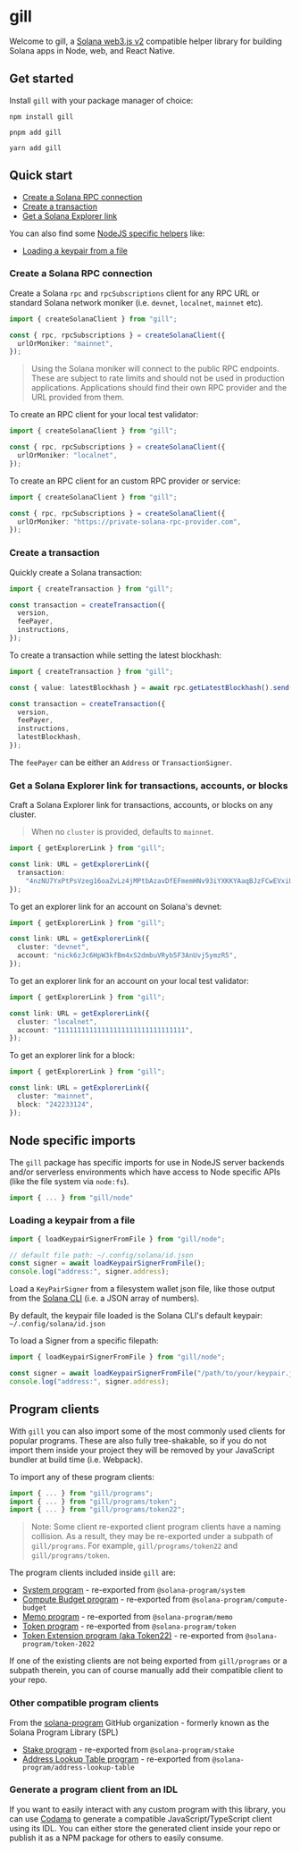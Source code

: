 # gill

Welcome to gill, a [Solana web3.js v2](https://github.com/anza-xyz/solana-web3.js) compatible helper
library for building Solana apps in Node, web, and React Native.

## Get started

Install `gill` with your package manager of choice:

```shell
npm install gill
```

```shell
pnpm add gill
```

```shell
yarn add gill
```

## Quick start

- [Create a Solana RPC connection](#create-a-solana-rpc-connection)
- [Create a transaction](#create-a-transaction)
- [Get a Solana Explorer link](#get-a-solana-explorer-link-for-transactions-accounts-or-blocks)

You can also find some [NodeJS specific helpers](#node-specific-imports) like:

- [Loading a keypair from a file](#loading-a-keypair-from-a-file)

### Create a Solana RPC connection

Create a Solana `rpc` and `rpcSubscriptions` client for any RPC URL or standard Solana network
moniker (i.e. `devnet`, `localnet`, `mainnet` etc).

```typescript
import { createSolanaClient } from "gill";

const { rpc, rpcSubscriptions } = createSolanaClient({
  urlOrMoniker: "mainnet",
});
```

> Using the Solana moniker will connect to the public RPC endpoints. These are subject to rate
> limits and should not be used in production applications. Applications should find their own RPC
> provider and the URL provided from them.

To create an RPC client for your local test validator:

```typescript
import { createSolanaClient } from "gill";

const { rpc, rpcSubscriptions } = createSolanaClient({
  urlOrMoniker: "localnet",
});
```

To create an RPC client for an custom RPC provider or service:

```typescript
import { createSolanaClient } from "gill";

const { rpc, rpcSubscriptions } = createSolanaClient({
  urlOrMoniker: "https://private-solana-rpc-provider.com",
});
```

### Create a transaction

Quickly create a Solana transaction:

```typescript
import { createTransaction } from "gill";

const transaction = createTransaction({
  version,
  feePayer,
  instructions,
});
```

To create a transaction while setting the latest blockhash:

```typescript
import { createTransaction } from "gill";

const { value: latestBlockhash } = await rpc.getLatestBlockhash().send();

const transaction = createTransaction({
  version,
  feePayer,
  instructions,
  latestBlockhash,
});
```

The `feePayer` can be either an `Address` or `TransactionSigner`.

### Get a Solana Explorer link for transactions, accounts, or blocks

Craft a Solana Explorer link for transactions, accounts, or blocks on any cluster.

> When no `cluster` is provided, defaults to `mainnet`.

```typescript
import { getExplorerLink } from "gill";

const link: URL = getExplorerLink({
  transaction:
    "4nzNU7YxPtPsVzeg16oaZvLz4jMPtbAzavDfEFmemHNv93iYXKKYAaqBJzFCwEVxiULqTYYrbjPwQnA1d9ZCTELg",
});
```

To get an explorer link for an account on Solana's devnet:

```typescript
import { getExplorerLink } from "gill";

const link: URL = getExplorerLink({
  cluster: "devnet",
  account: "nick6zJc6HpW3kfBm4xS2dmbuVRyb5F3AnUvj5ymzR5",
});
```

To get an explorer link for an account on your local test validator:

```typescript
import { getExplorerLink } from "gill";

const link: URL = getExplorerLink({
  cluster: "localnet",
  account: "11111111111111111111111111111111",
});
```

To get an explorer link for a block:

```typescript
import { getExplorerLink } from "gill";

const link: URL = getExplorerLink({
  cluster: "mainnet",
  block: "242233124",
});
```

## Node specific imports

The `gill` package has specific imports for use in NodeJS server backends and/or serverless
environments which have access to Node specific APIs (like the file system via `node:fs`).

```typescript
import { ... } from "gill/node"
```

### Loading a keypair from a file

```typescript
import { loadKeypairSignerFromFile } from "gill/node";

// default file path: ~/.config/solana/id.json
const signer = await loadKeypairSignerFromFile();
console.log("address:", signer.address);
```

Load a `KeyPairSigner` from a filesystem wallet json file, like those output from the
[Solana CLI](https://solana.com/docs/intro/installation#install-the-solana-cli) (i.e. a JSON array
of numbers).

By default, the keypair file loaded is the Solana CLI's default keypair: `~/.config/solana/id.json`

To load a Signer from a specific filepath:

```typescript
import { loadKeypairSignerFromFile } from "gill/node";

const signer = await loadKeypairSignerFromFile("/path/to/your/keypair.json");
console.log("address:", signer.address);
```

## Program clients

With `gill` you can also import some of the most commonly used clients for popular programs. These
are also fully tree-shakable, so if you do not import them inside your project they will be removed
by your JavaScript bundler at build time (i.e. Webpack).

To import any of these program clients:

```typescript
import { ... } from "gill/programs";
import { ... } from "gill/programs/token";
import { ... } from "gill/programs/token22";
```

> Note: Some client re-exported client program clients have a naming collision. As a result, they
> may be re-exported under a subpath of `gill/programs`. For example, `gill/programs/token22` and
> `gill/programs/token`.

The program clients included inside `gill` are:

- [System program](https://github.com/solana-program/system) - re-exported from
  `@solana-program/system`
- [Compute Budget program](https://github.com/solana-program/compute-budget) - re-exported from
  `@solana-program/compute-budget`
- [Memo program](https://github.com/solana-program/memo) - re-exported from `@solana-program/memo`
- [Token program](https://github.com/solana-program/token) - re-exported from
  `@solana-program/token`
- [Token Extension program (aka Token22)](https://github.com/solana-program/token-2022) -
  re-exported from `@solana-program/token-2022`

If one of the existing clients are not being exported from `gill/programs` or a subpath therein, you
can of course manually add their compatible client to your repo.

### Other compatible program clients

From the [solana-program](https://github.com/solana-program/token) GitHub organization - formerly
known as the Solana Program Library (SPL)

- [Stake program](https://github.com/solana-program/stake) - re-exported from
  `@solana-program/stake`
- [Address Lookup Table program](https://github.com/solana-program/address-lookup-table) -
  re-exported from `@solana-program/address-lookup-table`

### Generate a program client from an IDL

If you want to easily interact with any custom program with this library, you can use
[Codama](https://github.com/codama-idl/codama) to generate a compatible JavaScript/TypeScript client
using its IDL. You can either store the generated client inside your repo or publish it as a NPM
package for others to easily consume.
